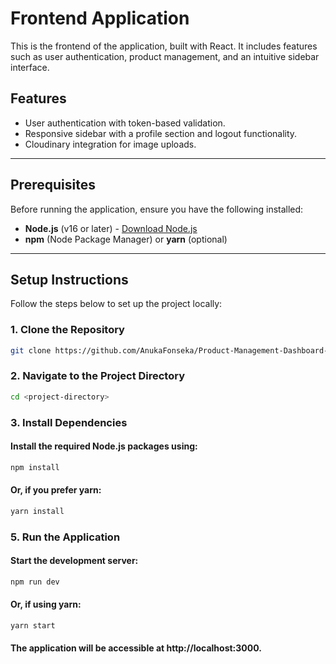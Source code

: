# Frontend Application

This is the frontend of the application, built with React. It includes features such as user authentication, product management, and an intuitive sidebar interface.

## Features

- User authentication with token-based validation.
- Responsive sidebar with a profile section and logout functionality.
- Cloudinary integration for image uploads.

---

## Prerequisites

Before running the application, ensure you have the following installed:

- **Node.js** (v16 or later) - [Download Node.js](https://nodejs.org/)
- **npm** (Node Package Manager) or **yarn** (optional)

---

## Setup Instructions

Follow the steps below to set up the project locally:

### 1. Clone the Repository

```bash
git clone https://github.com/AnukaFonseka/Product-Management-Dashboard-FE.git
```

### 2. Navigate to the Project Directory

```bash
cd <project-directory>
```

### 3. Install Dependencies
#### Install the required Node.js packages using:

```bash
npm install
```

#### Or, if you prefer yarn:

```bash
yarn install
```

### 5. Run the Application
#### Start the development server:

```bash
npm run dev
```

#### Or, if using yarn:

```bash
yarn start
```

#### The application will be accessible at http://localhost:3000.
